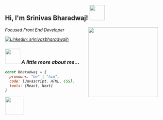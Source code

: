 <h2> Hi, I'm Srinivas Bharadwaj! <img src="https://media.giphy.com/media/mGcNjsfWAjY5AEZNw6/giphy.gif" width="50"></h2>
<img align='right' src="https://media.giphy.com/media/ieyl9zmCjO4b4t6qoY/giphy.gif" width="230">
<p><em>Focused Front End Developer

  
[![Linkedin: srinivasbharadwajh](https://img.shields.io/badge/-bharadwaj-blue?style=flat-square&logo=Linkedin&logoColor=white&link=https://www.linkedin.com/in/srinivasbharadwajh-8/)](https://www.linkedin.com/in/srinivasbharadwajh-8/)
  
### <img src="https://media.giphy.com/media/VgCDAzcKvsR6OM0uWg/giphy.gif" width="50"> A little more about me...  

```javascript
const bharadwaj = {
  pronouns: "he" | "him",
  code: [Javascript, HTML, CSS],
  tools: [React, Next]
}
```

<img src="https://media.giphy.com/media/LnQjpWaON8nhr21vNW/giphy.gif" width="60"> 
